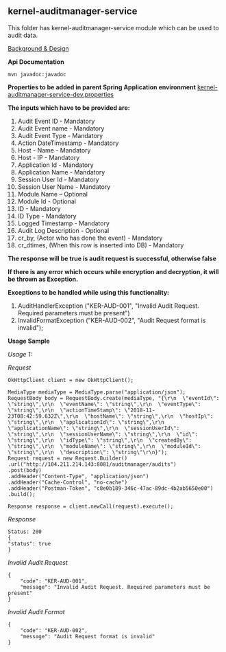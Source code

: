 ## kernel-auditmanager-service
This folder has kernel-auditmanager-service module which can be used to audit data.

[Background & Design](../../design/kernel/kernel-auditmanager.md)

**Api Documentation**


```
mvn javadoc:javadoc
```

**Properties to be added in parent Spring Application environment**
[kernel-auditmanager-service-dev.properties](../../config/kernel-auditmanager-service-dev.properties)


**The inputs which have to be provided are:**
1. Audit Event ID - Mandatory
2. Audit Event name - Mandatory
3. Audit Event Type - Mandatory
4. Action DateTimestamp - Mandatory
5. Host - Name - Mandatory
6. Host - IP - Mandatory
7. Application Id - Mandatory
8. Application Name - Mandatory
9. Session User Id - Mandatory
10. Session User Name - Mandatory
11. Module Name – Optional
12. Module Id - Optional
13. ID - Mandatory
14. ID Type - Mandatory
15. Logged Timestamp - Mandatory
16. Audit Log Description - Optional
17. cr_by, (Actor who has done the event) - Mandatory
18. cr_dtimes, (When this row is inserted into DB) - Mandatory


**The response will be true is audit request is successful, otherwise false** 

**If there is any error which occurs while encryption and decryption, it will be thrown as Exception.** 

**Exceptions to be handled while using this functionality:**

1. AuditHandlerException ("KER-AUD-001", "Invalid Audit Request. Required parameters must be present")
2. InvalidFormatException ("KER-AUD-002", "Audit Request format is invalid");

**Usage Sample**

  *Usage 1:*
  
  *Request*
  
  ```
OkHttpClient client = new OkHttpClient();

MediaType mediaType = MediaType.parse("application/json");
RequestBody body = RequestBody.create(mediaType, "{\r\n  \"eventId\": \"string\",\r\n  \"eventName\": \"string\",\r\n  \"eventType\": \"string\",\r\n  \"actionTimeStamp\": \"2018-11-23T08:42:59.632Z\",\r\n  \"hostName\": \"string\",\r\n  \"hostIp\": \"string\",\r\n  \"applicationId\": \"string\",\r\n  \"applicationName\": \"string\",\r\n  \"sessionUserId\": \"string\",\r\n  \"sessionUserName\": \"string\",\r\n  \"id\": \"string\",\r\n  \"idType\": \"string\",\r\n  \"createdBy\": \"string\",\r\n  \"moduleName\": \"string\",\r\n  \"moduleId\": \"string\",\r\n  \"description\": \"string\"\r\n}");
Request request = new Request.Builder()
  .url("http://104.211.214.143:8081/auditmanager/audits")
  .post(body)
  .addHeader("Content-Type", "application/json")
  .addHeader("Cache-Control", "no-cache")
  .addHeader("Postman-Token", "c8e0b189-346c-47ac-89dc-4b2ab5650e00")
  .build();

Response response = client.newCall(request).execute();
  ```
  
  *Response*
  
  ```
Status: 200
{
  "status": true
}
  ```
  
  


 *Invalid Audit Request*

```
{
    "code": "KER-AUD-001",
    "message": "Invalid Audit Request. Required parameters must be present"
}
```
 

 *Invalid Audit Format*

```
{
    "code": "KER-AUD-002",
    "message": "Audit Request format is invalid"
}
```

